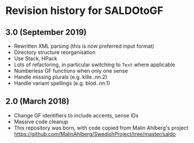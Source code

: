 # Revision history for SALDOtoGF

## 3.0 (September 2019)

* Rewritten XML parsing (this is now preferred input format)
* Directory structure reorganisation
* Use Stack, HPack
* Lots of refactoring, in particular switching to `Text` where applicable
* Numberless GF functions when only one sense
* Handle missing plurals (e.g. kille..nn.2)
* Handle variant spellings (e.g. blod..nn.1)

## 2.0 (March 2018)

* Change GF identifiers to include accents, sense IDs
* Massive code cleanup
* This repository was born, with code copied from Malin Ahlberg's project
<https://github.com/MalinAhlberg/SwedishProject/tree/master/saldo>
